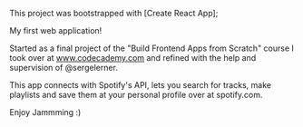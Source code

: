 This project was bootstrapped with [Create React App];

My first web application!

Started as a final project of the "Build Frontend Apps from Scratch" course I took over at www.codecademy.com and refined with the help and supervision of @sergelerner.

This app connects with Spotify's API, lets you search for tracks, make playlists and save them at your personal profile over at spotify.com.

Enjoy Jammming :)
